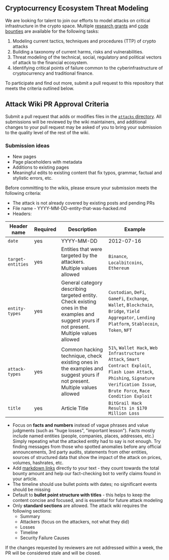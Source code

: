 ## Cryptocurrency Ecosystem Threat Modeling

We are looking for talent to join our efforts to model attacks on critical infrastructure in the crypto space. Multiple [research grants](https://github.com/1712n/challenge/issues/97) and [code bounties](https://github.com/1712n/challenge/issues/100) are available for the following tasks:

1. Modeling current tactics, techniques and procedures (TTP) of crypto attacks
1. Building a taxonomy of current harms, risks and vulnerabilities.
1. Threat modeling of the technical, social, regulatory and political vectors of attack to the financial ecosystem.
1. Identifying critical points of failure common to the cyberinfrastructure of cryptocurrency and traditional finance.

To participate and find out more, submit a pull request to this repository that meets the criteria outlined below.

## Attack Wiki PR Approval Criteria

 Submit a pull request that adds or modifies files in the [`attacks` directory](https://github.com/1712n/dn-institute/tree/main/content/attacks). All submissions will be reviewed by the wiki maintainers, and additional changes to your pull request may be asked of you to bring your submission to the quality level of the rest of the wiki.

### Submission ideas

- New pages
- Page placeholders with metadata
- Additions to existing pages
- Meaningful edits to existing content that fix typos, grammar, factual and stylistic errors, etc.

Before committing to the wikis, please ensure your submission meets the following criteria:

- The attack is not already covered by existing posts and pending PRs
- File name - YYYY-MM-DD-entity-that-was-hacked.md
- Headers:

| Header name | Required | Description | Example |
|--|--|--|--|
| `date` | yes | YYYY-MM-DD | 2012-07-16 |
`target-entities` | yes  | Entities that were targeted by the attackers. Multiple values allowed | `Binance`, `Localbitcoins`, `Ethereum`|
`entity-types`| yes | General category describing targeted entity. Check existing ones in the examples and suggest yours if not present. Multiple values allowed | `Custodian`, `DeFi`, `GameFi`, `Exchange`, `Wallet`, `Blockchain`, `Bridge`, `Yield Aggregator`, `Lending Platform`, `Stablecoin`, `Token`, `NFT` |
`attack-types` | yes  | Common hacking technique, check existing ones in the examples and suggest yours if not present. Multiple values allowed | `51%`, `Wallet Hack`, `Web Infrastructure Attack`, `Smart Contract Exploit`, `Flash Loan Attack`, `Phishing`, `Signature Verification Issue`, `Brute Force`, `Race Condition Exploit`|
`title` | yes | Article Title | `BitGrail Hack Results in $170 Million Loss` |

- Focus on **facts and numbers** instead of vague phrases and value judgments (such as "huge losses", "important lesson"). Facts mostly include named entities (people, companies, places, addresses, etc.) Simply repeating what the attacked entity had to say is not enough. Try finding messages from those who spotted anomalies before any official announcements, 3rd party audits, statements from other entities, sources of structured data that show the impact of the attack on prices, volumes, hashrates, etc.
- Add [markdown links](https://github.com/adam-p/markdown-here/wiki/Markdown-Cheatsheet#links) directly to your text - they count towards the total bounty amount and help our fact-checking bot to verify claims found in your article.
- The timeline should use bullet points with dates; no significant events should be missing
- Default to **bullet point structure with titles** - this helps to keep the content concise and focused, and is essential for future attack modeling
- Only **standard sections** are allowed. The attack wiki requires the following sections:
  - Summary
  - Attackers (focus on the attackers, not what they did)
  - Losses
  - Timeline
  - Security Failure Causes

If the changes requested by reviewers are not addressed within a week, the PR will be considered stale and will be closed.
